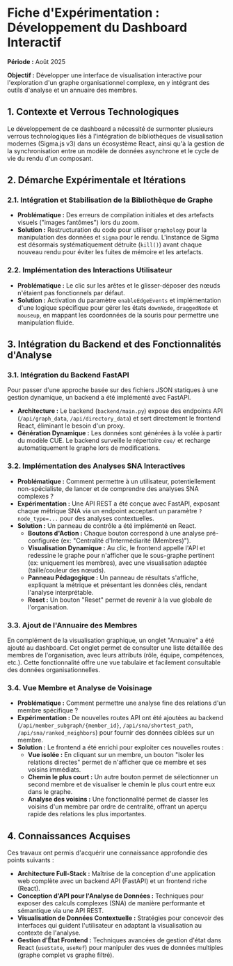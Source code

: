 # Fiche d'Expérimentation : Développement du Dashboard Interactif

**Période :** Août 2025

**Objectif :** Développer une interface de visualisation interactive pour l'exploration d'un graphe organisationnel complexe, en y intégrant des outils d'analyse et un annuaire des membres.

## 1. Contexte et Verrous Technologiques

Le développement de ce dashboard a nécessité de surmonter plusieurs verrous technologiques liés à l'intégration de bibliothèques de visualisation modernes (Sigma.js v3) dans un écosystème React, ainsi qu'à la gestion de la synchronisation entre un modèle de données asynchrone et le cycle de vie du rendu d'un composant.

## 2. Démarche Expérimentale et Itérations

### 2.1. Intégration et Stabilisation de la Bibliothèque de Graphe
- **Problématique :** Des erreurs de compilation initiales et des artefacts visuels ("images fantômes") lors du zoom.
- **Solution :** Restructuration du code pour utiliser `graphology` pour la manipulation des données et `sigma` pour le rendu. L'instance de Sigma est désormais systématiquement détruite (`kill()`) avant chaque nouveau rendu pour éviter les fuites de mémoire et les artefacts.

### 2.2. Implémentation des Interactions Utilisateur
- **Problématique :** Le clic sur les arêtes et le glisser-déposer des nœuds n'étaient pas fonctionnels par défaut.
- **Solution :** Activation du paramètre `enableEdgeEvents` et implémentation d'une logique spécifique pour gérer les états `downNode`, `draggedNode` et `mouseup`, en mappant les coordonnées de la souris pour permettre une manipulation fluide.

## 3. Intégration du Backend et des Fonctionnalités d'Analyse

### 3.1. Intégration du Backend FastAPI
Pour passer d'une approche basée sur des fichiers JSON statiques à une gestion dynamique, un backend a été implémenté avec FastAPI.
- **Architecture :** Le backend (`backend/main.py`) expose des endpoints API (`/api/graph_data`, `/api/directory_data`) et sert directement le frontend React, éliminant le besoin d'un proxy.
- **Génération Dynamique :** Les données sont générées à la volée à partir du modèle CUE. Le backend surveille le répertoire `cue/` et recharge automatiquement le graphe lors de modifications.

### 3.2. Implémentation des Analyses SNA Interactives
- **Problématique :** Comment permettre à un utilisateur, potentiellement non-spécialiste, de lancer et de comprendre des analyses SNA complexes ?
- **Expérimentation :** Une API REST a été conçue avec FastAPI, exposant chaque métrique SNA via un endpoint acceptant un paramètre `?node_type=...` pour des analyses contextuelles.
- **Solution :** Un panneau de contrôle a été implémenté en React.
    - **Boutons d'Action :** Chaque bouton correspond à une analyse pré-configurée (ex: "Centralité d'Intermédiarité (Membres)").
    - **Visualisation Dynamique :** Au clic, le frontend appelle l'API et redessine le graphe pour n'afficher que le sous-graphe pertinent (ex: uniquement les membres), avec une visualisation adaptée (taille/couleur des nœuds).
    - **Panneau Pédagogique :** Un panneau de résultats s'affiche, expliquant la métrique et présentant les données clés, rendant l'analyse interprétable.
    - **Reset :** Un bouton "Reset" permet de revenir à la vue globale de l'organisation.

### 3.3. Ajout de l'Annuaire des Membres
En complément de la visualisation graphique, un onglet "Annuaire" a été ajouté au dashboard. Cet onglet permet de consulter une liste détaillée des membres de l'organisation, avec leurs attributs (rôle, équipe, compétences, etc.). Cette fonctionnalité offre une vue tabulaire et facilement consultable des données organisationnelles.

### 3.4. Vue Membre et Analyse de Voisinage
- **Problématique :** Comment permettre une analyse fine des relations d'un membre spécifique ?
- **Expérimentation :** De nouvelles routes API ont été ajoutées au backend (`/api/member_subgraph/{member_id}`, `/api/sna/shortest_path`, `/api/sna/ranked_neighbors`) pour fournir des données ciblées sur un membre.
- **Solution :** Le frontend a été enrichi pour exploiter ces nouvelles routes :
    - **Vue isolée :** En cliquant sur un membre, un bouton "Isoler les relations directes" permet de n'afficher que ce membre et ses voisins immédiats.
    - **Chemin le plus court :** Un autre bouton permet de sélectionner un second membre et de visualiser le chemin le plus court entre eux dans le graphe.
    - **Analyse des voisins :** Une fonctionnalité permet de classer les voisins d'un membre par ordre de centralité, offrant un aperçu rapide des relations les plus importantes.

## 4. Connaissances Acquises

Ces travaux ont permis d'acquérir une connaissance approfondie des points suivants :
- **Architecture Full-Stack :** Maîtrise de la conception d'une application web complète avec un backend API (FastAPI) et un frontend riche (React).
- **Conception d'API pour l'Analyse de Données :** Techniques pour exposer des calculs complexes (SNA) de manière performante et sémantique via une API REST.
- **Visualisation de Données Contextuelle :** Stratégies pour concevoir des interfaces qui guident l'utilisateur en adaptant la visualisation au contexte de l'analyse.
- **Gestion d'État Frontend :** Techniques avancées de gestion d'état dans React (`useState`, `useRef`) pour manipuler des vues de données multiples (graphe complet vs graphe filtré).
